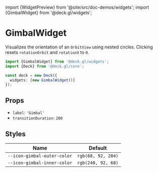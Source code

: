 import {WidgetPreview} from '@site/src/doc-demos/widgets';
import {GimbalWidget} from '@deck.gl/widgets';

# GimbalWidget

Visualizes the orientation of an `OrbitView` using nested circles. Clicking resets `rotationOrbit` and `rotationX` to `0`.

<WidgetPreview cls={GimbalWidget}/>

```ts
import {GimbalWidget} from '@deck.gl/widgets';
import {Deck} from '@deck.gl/core';

const deck = new Deck({
  widgets: [new GimbalWidget()]
});
```

## Props

- `label`: `'Gimbal'`
- `transitionDuration`: `200`

## Styles

| Name | Default |
| ---- | ------- |
| `--icon-gimbal-outer-color` | `rgb(68, 92, 204)` |
| `--icon-gimbal-inner-color` | `rgb(240, 92, 68)` |

